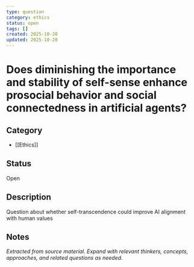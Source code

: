 ```yaml
---
type: question
category: ethics
status: open
tags: []
created: 2025-10-20
updated: 2025-10-20
---
```


# Does diminishing the importance and stability of self-sense enhance prosocial behavior and social connectedness in artificial agents?

## Category

- [[Ethics]]

## Status

Open

## Description

Question about whether self-transcendence could improve AI alignment with human values

## Notes

*Extracted from source material. Expand with relevant thinkers, concepts, approaches, and related questions as needed.*
